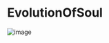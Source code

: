 # EvolutionOfSoul
![image](https://user-images.githubusercontent.com/21108111/135465705-dd41ea87-da44-4100-ba03-c23c55bb1cb9.png)

